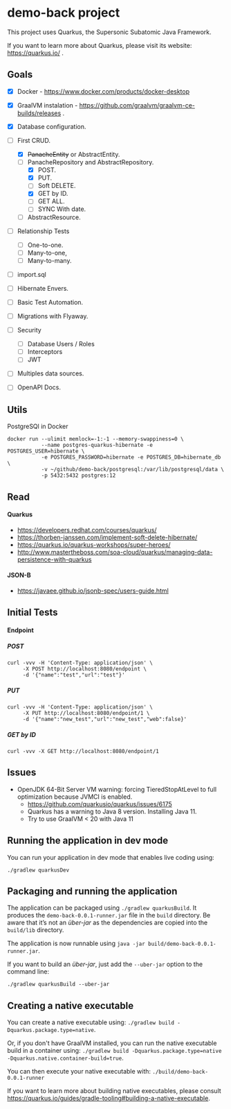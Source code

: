 # demo-back project

This project uses Quarkus, the Supersonic Subatomic Java Framework.

If you want to learn more about Quarkus, please visit its website: https://quarkus.io/ .


## Goals
- [X] Docker - https://www.docker.com/products/docker-desktop
- [X] GraalVM instalation - https://github.com/graalvm/graalvm-ce-builds/releases .
- [X] Database configuration.
- [ ] First CRUD.
  - [X] ~~PanacheEntity~~ or AbstractEntity.
  - [ ] PanacheRepository and AbstractRepository.
    - [X] POST.
    - [X] PUT.
    - [ ] Soft DELETE.
    - [X] GET by ID.
    - [ ] GET ALL.
    - [ ] SYNC With date.
  - [ ] AbstractResource.
- [ ] Relationship Tests
  - [ ] One-to-one.
  - [ ] Many-to-one,
  - [ ] Many-to-many.
- [ ] import.sql
- [ ] Hibernate Envers.
- [ ] Basic Test Automation.
- [ ] Migrations with Flyaway.
- [ ] Security
  - [ ] Database Users / Roles
  - [ ] Interceptors
  - [ ] JWT
- [ ] Multiples data sources.
- [ ] OpenAPI Docs.


## Utils

PostgreSQl in Docker

```shell script
docker run --ulimit memlock=-1:-1 --memory-swappiness=0 \
           --name postgres-quarkus-hibernate -e POSTGRES_USER=hibernate \
           -e POSTGRES_PASSWORD=hibernate -e POSTGRES_DB=hibernate_db \
           -v ~/github/demo-back/postgresql:/var/lib/postgresql/data \
           -p 5432:5432 postgres:12
```

## Read

#### Quarkus
- https://developers.redhat.com/courses/quarkus/
- https://thorben-janssen.com/implement-soft-delete-hibernate/
- https://quarkus.io/quarkus-workshops/super-heroes/
- http://www.mastertheboss.com/soa-cloud/quarkus/managing-data-persistence-with-quarkus

#### JSON-B
- https://javaee.github.io/jsonb-spec/users-guide.html

## Initial Tests

#### Endpoint

##### POST
```shell script
curl -vvv -H 'Content-Type: application/json' \
     -X POST http://localhost:8080/endpoint \
     -d '{"name":"test","url":"test"}'
```

##### PUT
```shell script
curl -vvv -H 'Content-Type: application/json' \
     -X PUT http://localhost:8080/endpoint/1 \
     -d '{"name":"new_test","url":"new_test","web":false}'
```

##### GET by ID
```shell script
curl -vvv -X GET http://localhost:8080/endpoint/1
```

## Issues
- OpenJDK 64-Bit Server VM warning: forcing TieredStopAtLevel to full optimization because JVMCI is enabled.
  - https://github.com/quarkusio/quarkus/issues/6175
  - Quarkus has a warning to Java 8 version. Installing Java 11.
  - Try to use GraalVM < 20 with Java 11

## Running the application in dev mode

You can run your application in dev mode that enables live coding using:
```
./gradlew quarkusDev
```

## Packaging and running the application

The application can be packaged using `./gradlew quarkusBuild`.
It produces the `demo-back-0.0.1-runner.jar` file in the `build` directory.
Be aware that it’s not an _über-jar_ as the dependencies are copied into the `build/lib` directory.

The application is now runnable using `java -jar build/demo-back-0.0.1-runner.jar`.

If you want to build an _über-jar_, just add the `--uber-jar` option to the command line:
```
./gradlew quarkusBuild --uber-jar
```

## Creating a native executable

You can create a native executable using: `./gradlew build -Dquarkus.package.type=native`.

Or, if you don't have GraalVM installed, you can run the native executable build in a container using: `./gradlew build -Dquarkus.package.type=native -Dquarkus.native.container-build=true`.

You can then execute your native executable with: `./build/demo-back-0.0.1-runner`

If you want to learn more about building native executables, please consult https://quarkus.io/guides/gradle-tooling#building-a-native-executable.